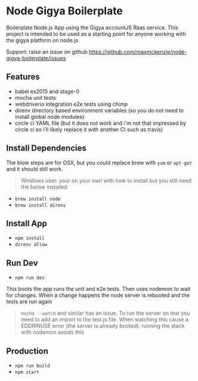 # Node Gigya Boilerplate

Boilerplate Node.js App using the Gigya accountJS Raas service. This project is intended to be used as a starting point for anyone working with the gigya platform on node.js

Support: raise an issue on github https://github.com/maxmckenzie/node-gigya-boilerplate/issues

## Features

- babel es2015 and stage-0
- mocha unit tests
- webdriverio integration e2e tests using chimp
- direnv directory based environment variables (so you do not need to install global node modules)
- circle ci YAML file (but it does not work and i'm not that impressed by circle ci so i'll likely replace it with another CI such as travis)

## Install Dependencies

The blow steps are for OSX, but you could replace brew with `yum` or `apt-get` and it should still work.
> Windows user: your on your own with how to install but you still need the below installed

- `brew install node`
- `brew install direnv`

## Install App

- `npm install`
- `direnv allow`

## Run Dev

- `npm run dev`

This boots the app runs the unit and e2e tests. Then uses nodemon to wait for changes. When a change happens the node server is rebooted and the tests are run again

> `mocha --watch` and similar has an issue. To run the server on test you need to add an import to the test.js file. When watching this cause a EDDRINUSE error (the server is already booted). running the stack with nodemon avoids this

## Production

- `npm run build`
- `npm start`

